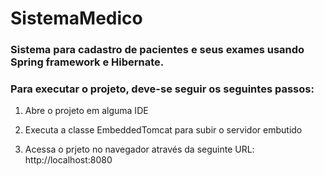 # SistemaMedico
### Sistema para cadastro de pacientes e seus exames usando Spring framework e Hibernate.

### Para executar o projeto, deve-se seguir os seguintes passos:  

1. Abre o projeto em alguma IDE  

2. Executa a classe EmbeddedTomcat para subir o servidor embutido  

3. Acessa o prjeto no navegador através da seguinte URL: http://localhost:8080
